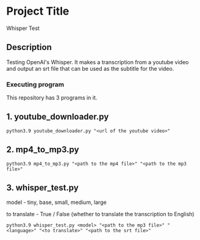 # Project Title

Whisper Test

## Description

Testing OpenAI's Whisper. It makes a transcription from a youtube video and output an srt file that can be used as the subtitle for the video.

### Executing program

This repository has 3 programs in it.

## 1. youtube_downloader.py

```
python3.9 youtube_downloader.py "<url of the youtube video>"
```

## 2. mp4_to_mp3.py

```
python3.9 mp4_to_mp3.py "<path to the mp4 file>" "<path to the mp3 file>"
```

## 3. whisper_test.py

model - tiny, base, small, medium, large

to translate - True / False (whether to translate the transcription to English)

```
python3.9 whisper_test.py <model> "<path to the mp3 file>" "<language>" "<to translate>" "<path to the srt file>"
```

